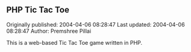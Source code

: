 ## PHP Tic Tac Toe

Originally published: 2004-04-06 08:28:47
Last updated: 2004-04-06 08:28:47
Author: Premshree Pillai

This is a web-based Tic Tac Toe game written in PHP.
